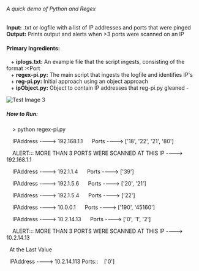 ###### A quick demo of Python and Regex 

**Input:** .txt or logfile with a list of IP addresses and ports that were pinged  
**Output:** Prints output and alerts when >3 ports were scanned on an IP  

#### Primary Ingredients: 
&nbsp;&nbsp;&nbsp;+ **iplogs.txt:** An example file that the script ingests, consisting of the format <IP Address>:<Port       
&nbsp;&nbsp;&nbsp;+ **regex-pi.py:** The main script that ingests the logfile and identifies IP's   
&nbsp;&nbsp;&nbsp;+ **reg-pi.py:** Initial approach using an object approach  
&nbsp;&nbsp;&nbsp;+ **ipObject.py:** Object to contain IP addresses that reg-pi.py gleaned
        -  
 
 
 
 
 ![Test Image 3]("https://github.com/ErikaVasNormandy/Regex-Pi/blob/master/01HowToRun.png?raw=true")
 
 
##### How to Run:

&nbsp;&nbsp;&nbsp;&nbsp;> python regex-pi.py

&nbsp;&nbsp;&nbsp;&nbsp;IPAddress ----> 192.168.1.1
&nbsp;&nbsp;&nbsp;&nbsp; Ports ----> ['18', '22', '21', '80']

&nbsp;&nbsp;&nbsp;&nbsp;ALERT::: MORE THAN 3 PORTS WERE SCANNED AT THIS IP ----> 192.168.1.1


&nbsp;&nbsp;&nbsp;&nbsp;IPAddress ----> 192.1.1.4
&nbsp;&nbsp;&nbsp;&nbsp; Ports ----> ['39']

&nbsp;&nbsp;&nbsp;&nbsp;IPAddress ----> 192.1.5.6
&nbsp;&nbsp;&nbsp;&nbsp; Ports ----> ['20', '21']

&nbsp;&nbsp;&nbsp;&nbsp;IPAddress ----> 192.1.5.4
&nbsp;&nbsp;&nbsp;&nbsp; Ports ----> ['22']

&nbsp;&nbsp;&nbsp;&nbsp;IPAddress ----> 10.0.0.1
&nbsp;&nbsp;&nbsp;&nbsp; Ports ----> ['190', '45160']

&nbsp;&nbsp;&nbsp;&nbsp;IPAddress ----> 10.2.14.13
&nbsp;&nbsp;&nbsp;&nbsp; Ports ----> ['0', '1', '2']

&nbsp;&nbsp;&nbsp;&nbsp;ALERT::: MORE THAN 3 PORTS WERE SCANNED AT THIS IP ----> 10.2.14.13



&nbsp;&nbsp;At the Last Value

&nbsp;&nbsp;IPAddress ---->  10.2.14.113  Ports::
&nbsp;&nbsp; ['0']

